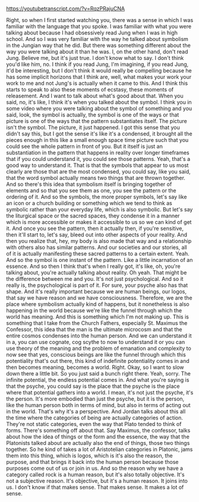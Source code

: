 https://youtubetranscript.com/?v=RqzPRajuCNA

 Right, so when I first started watching you, there was a sense in which I was familiar with the language that you spoke. I was familiar with what you were talking about because I had obsessively read Jung when I was in high school. And so I was very familiar with the way he talked about symbolism in the Jungian way that he did. But there was something different about the way you were talking about it than he was. I, on the other hand, don't read Jung. Believe me, but it's just true. I don't know what to say. I don't think you'd like him, no. I think if you read Jung, I'm imagining, if you read Jung, it'd be interesting, but I don't think it would really be compelling because he has some implicit horizons that I think are, well, what makes your work your work to me and not Jung's is actually when it came to this. And I think this starts to speak to also these moments of ecstasy, these moments of releasement. And I want to talk about what's good about that. When you said, no, it's like, I think it's when you talked about the symbol. I think you in some video where you were talking about the symbol of something and you said, look, the symbol is actually, the symbol is one of the ways or that picture is one of the ways that the pattern substantiates itself. The picture isn't the symbol. The picture, it just happened. I got this sense that you didn't say this, but I got the sense it's like it's a condensed, it brought all the pieces enough in this like a small enough space time picture such that you could see the whole pattern in front of you. But it itself is just an substantiation in the pattern that happens in reality over longer timeframes that if you could understand it, you could see those patterns. Yeah, that's a good way to understand it. That is that the symbols that appear to us most clearly are those that are the most condensed, you could say, like you said, that the word symbol actually means two things that are thrown together. And so there's this idea that symbolism itself is bringing together of elements and so that you see them as one, you see the pattern or the ordering of it. And so the symbols, the more proper symbols, let's say like an icon or a church building or something which we tend to think as symbolic rather than your everyday life, which is also symbolic. But let's say the liturgical space or the sacred spaces, they condense it in a manner which is more accessible or makes it accessible to us so we can kind of get it. And once you see the pattern, then it actually then, if you're sensitive, then it'll start to, let's say, bleed out into other aspects of your reality. And then you realize that, hey, my body is also made that way and a relationship with others also has similar patterns. And our societies and our stories, all of it is actually manifesting these sacred patterns to a certain extent. Yeah. And so the symbol is one instant of the pattern. Like a little incarnation of an essence. And so then I think that's when I really got, it's like, oh, you're talking about, you're actually talking about reality. Oh yeah. That might be the difference between me and you. It's not just psychological. And so it really is, the psychological is part of it. For sure, your psyche also has that shape. And it's really important because we are human beings, our logos, that say we have reason and we have consciousness. Therefore, we are the place where symbolism actually kind of happens, but it nonetheless is also happening in the world because we're like the funnel through which the world has meaning. And this is something which I'm not making up. This is something that I take from the Church Fathers, especially St. Maximus the Confessor, this idea that the man is the ultimate microcosm and that the entire cosmos condenses into the human person. And we can understand it in a, you can use cognate, cog scythe to now to understand it or you can use theory of the meaning and the problem of emanation and complexity to now see that yes, conscious beings are like the funnel through which this potentiality that's out there, this kind of indefinite potentiality comes in and then becomes meaning, becomes a world. Right. Okay, so I want to slow down there a little bit. So you just said a bunch right there. Yeah, sorry. The infinite potential, the endless potential comes in. And what you're saying is that the psyche, you could say is the place that the psyche is the place where that potential gathers into a world. I mean, it's not just the psyche, it's the person. It's more embodied than just the psyche, but it is the person, like the human person both in terms of mind, but also in terms of acting out in the world. That's why it's a perspective. And Jordan talks about this all the time where the categories of being are actually categories of action. They're not static categories, even the way that Plato tended to think of forms. There's something off about that. Say Maximus, the confessor, talks about how the idea of things or the form and the essence, the way that the Platonists talked about are actually also the end of things, those two things together. So he kind of takes a lot of Aristotelian categories in Platonic, jams them into this thing, which is logos, which is it's also the reason, the purpose, and that brings it back into the human person because those purposes come out of us or join in us. And so the reason why we have a category called rock is a human reason, but it's also totally objective. It's not a subjective reason. It's objective, but it's a human reason. It joins into us. I don't know if that makes sense. That makes sense. It makes a lot of sense.